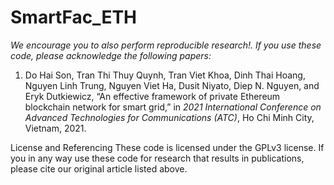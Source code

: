 # SmartFac_ETH

*We encourage you to also perform reproducible research!. If you use these code, please acknowledge the following papers:*

1. Do Hai Son, Tran Thi Thuy Quynh, Tran Viet Khoa, Dinh Thai Hoang, Nguyen Linh Trung, Nguyen Viet Ha, Dusit Niyato, Diep N. Nguyen, and Eryk Dutkiewicz, “An effective framework of private Ethereum blockchain network for smart grid,”  in *2021 International Conference on Advanced Technologies for Communications (ATC)*, Ho Chi Minh City, Vietnam, 2021.

License and Referencing
These code is licensed under the GPLv3 license. If you in any way use these code for research that results in publications, please cite our original article listed above.
